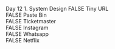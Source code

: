 Day 12	1. System Design	FALSE	Tiny URL		
		FALSE	Paste Bin		
		FALSE	Ticketmaster		
		FALSE	Instagram		
		FALSE	Whatsapp		
		FALSE	Netflix		
